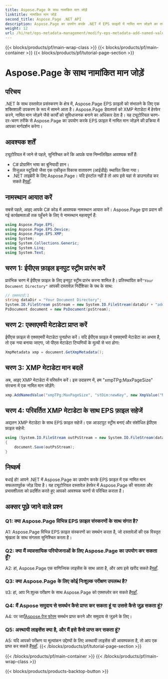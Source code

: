 ```yaml
---
title: Aspose.Page के साथ नामांकित मान जोड़ें
linktitle: नामांकित मान जोड़ें
second_title: Aspose.Page .NET API
description: Aspose.Page का उपयोग करके .NET में EPS फ़ाइलों में नामित मान जोड़ने का तरीका जानें। यह व्यापक ट्यूटोरियल चरण दर चरण प्रक्रिया में आपका मार्गदर्शन करता है।
weight: 12
url: /hi/net/eps-metadata-management/modify-eps-metadata-add-named-value/
---
```


{{< blocks/products/pf/main-wrap-class >}}
{{< blocks/products/pf/main-container >}}
{{< blocks/products/pf/tutorial-page-section >}}

# Aspose.Page के साथ नामांकित मान जोड़ें

## परिचय

.NET के साथ दस्तावेज़ प्रसंस्करण के क्षेत्र में, Aspose.Page EPS फ़ाइलों को संभालने के लिए एक शक्तिशाली उपकरण के रूप में सामने आता है। Aspose.Page डेवलपर्स को XMP मेटाडेटा में हेरफेर करने, नामित मान जोड़ने जैसे कार्यों को सुविधाजनक बनाने का अधिकार देता है। यह ट्यूटोरियल चरण-दर-चरण तरीके से Aspose.Page का उपयोग करके EPS फ़ाइल में नामित मान जोड़ने की प्रक्रिया में आपका मार्गदर्शन करेगा।

## आवश्यक शर्तें

ट्यूटोरियल में जाने से पहले, सुनिश्चित करें कि आपके पास निम्नलिखित आवश्यक शर्तें हैं:

- C# प्रोग्रामिंग भाषा का बुनियादी ज्ञान।
- विजुअल स्टूडियो जैसा एक एकीकृत विकास वातावरण (आईडीई) स्थापित किया गया।
-  .NET लाइब्रेरी के लिए Aspose.Page। यदि इंस्टॉल नहीं है तो आप इसे यहां से डाउनलोड कर सकते हैं[यहाँ](https://releases.aspose.com/page/net/).

## नामस्थान आयात करें

सबसे पहले, आइए आपके C# कोड में आवश्यक नामस्थान आयात करें। Aspose.Page द्वारा प्रदान की गई कार्यक्षमताओं तक पहुँचने के लिए ये नामस्थान महत्वपूर्ण हैं:

```csharp
using Aspose.Page.EPS;
using Aspose.Page.EPS.Device;
using Aspose.Page.EPS.XMP;
using System;
using System.Collections.Generic;
using System.Linq;
using System.Text;
```

## चरण 1: ईपीएस फ़ाइल इनपुट स्ट्रीम प्रारंभ करें

 प्रारंभिक चरण में ईपीएस फ़ाइल के लिए इनपुट स्ट्रीम प्रारंभ करना शामिल है। प्रतिस्थापित करें`"Your Document Directory"` आपकी दस्तावेज़ निर्देशिका के पथ के साथ:

```csharp
// एक्सस्टार्ट:1
string dataDir = "Your Document Directory";
System.IO.FileStream psStream = new System.IO.FileStream(dataDir + "add_named_value_input.eps", System.IO.FileMode.Open, System.IO.FileAccess.Read);
PsDocument document = new PsDocument(psStream);
```

## चरण 2: एक्सएमपी मेटाडेटा प्राप्त करें

ईपीएस फ़ाइल से एक्सएमपी मेटाडेटा पुनर्प्राप्त करें। यदि ईपीएस फ़ाइल में एक्सएमपी मेटाडेटा का अभाव है, तो एक नया बनाया जाएगा, जो पीएस मेटाडेटा टिप्पणियों के मूल्यों से भरा होगा:

```csharp
XmpMetadata xmp = document.GetXmpMetadata();
```

## चरण 3: XMP मेटाडेटा मान बदलें

अब, आइए XMP मेटाडेटा में परिवर्तन करें। इस उदाहरण में, हम "xmpTPg:MaxPageSize" संरचना में एक नामित मान जोड़ेंगे:

```csharp
xmp.AddNamedValue("xmpTPg:MaxPageSize", "stDim:newKey", new XmpValue("NewValue"));
```

## चरण 4: परिवर्तित XMP मेटाडेटा के साथ EPS फ़ाइल सहेजें

अद्यतन XMP मेटाडेटा के साथ EPS फ़ाइल सहेजें। एक आउटपुट स्ट्रीम बनाएं और संशोधित ईपीएस फ़ाइल सहेजें:

```csharp
using (System.IO.FileStream outPsStream = new System.IO.FileStream(dataDir + "add_named_value_output.eps", System.IO.FileMode.Create, System.IO.FileAccess.Write))
{
    document.Save(outPsStream);
}
```

## निष्कर्ष

बधाई हो! आपने .NET में Aspose.Page का उपयोग करके EPS फ़ाइल में एक नामित मान सफलतापूर्वक जोड़ दिया है। यह ट्यूटोरियल दस्तावेज़ हेरफेर में Aspose.Page की सरलता और प्रभावशीलता को प्रदर्शित करते हुए आपको आवश्यक चरणों से परिचित कराता है।

## अक्सर पूछे जाने वाले प्रश्न

### Q1: क्या Aspose.Page विभिन्न EPS फ़ाइल संस्करणों के साथ संगत है?

A1: Aspose.Page विभिन्न EPS फ़ाइल संस्करणों का समर्थन करता है, जो दस्तावेज़ों की एक विस्तृत श्रृंखला के साथ संगतता सुनिश्चित करता है।

### Q2: क्या मैं व्यावसायिक परियोजनाओं के लिए Aspose.Page का उपयोग कर सकता हूँ?

 A2: हां, Aspose.Page एक वाणिज्यिक लाइसेंस के साथ आता है, और आप इसे खरीद सकते हैं[यहाँ](https://purchase.aspose.com/buy).

### Q3: क्या Aspose.Page के लिए कोई निःशुल्क परीक्षण उपलब्ध है?

 उ3: हां, आप नि:शुल्क परीक्षण के साथ Aspose.Page को एक्सप्लोर कर सकते हैं[यहाँ](https://releases.aspose.com/).

### Q4: मैं Aspose समुदाय से समर्थन कैसे प्राप्त कर सकता हूं या उससे कैसे जुड़ सकता हूं?

 A4: पर जाएँ[Aspose.पेज फोरम](https://forum.aspose.com/c/page/39) समर्थन प्राप्त करने और समुदाय से जुड़ने के लिए।

### Q5: अस्थायी लाइसेंस क्या है, और मैं इसे कैसे प्राप्त कर सकता हूं?

 A5: यदि आपको परीक्षण या मूल्यांकन उद्देश्यों के लिए अस्थायी लाइसेंस की आवश्यकता है, तो आप एक प्राप्त कर सकते हैं[यहाँ](https://purchase.aspose.com/temporary-license/).
{{< /blocks/products/pf/tutorial-page-section >}}

{{< /blocks/products/pf/main-container >}}
{{< /blocks/products/pf/main-wrap-class >}}

{{< blocks/products/products-backtop-button >}}
